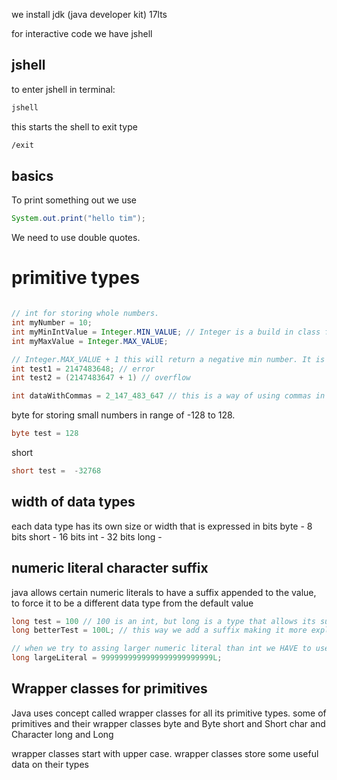 we install jdk (java developer kit) 17lts

for interactive code we have jshell

## jshell
to enter jshell in terminal:
```bash 
jshell
```

this starts the shell
to exit type

```bash
/exit
```

## basics

To print something out we use

```java
System.out.print("hello tim");
```

We need to use double quotes.


# primitive types
```java

// int for storing whole numbers.
int myNumber = 10; 
int myMinIntValue = Integer.MIN_VALUE; // Integer is a build in class for integer. We can access some data in it. int has only some range and cannot be assigned larger or lower value than that.
int myMaxValue = Integer.MAX_VALUE;

// Integer.MAX_VALUE + 1 this will return a negative min number. It is called value overflow. There is also a underflow possible. We need to be aware of this occuring. However if we try to assign a value that is larger it will simply throw a error. Underflows and overflows can happen when we are using expressions that are not a simple literal value, this is due to the fact that java compiler will not try to evaluate the expression. therefore this will give an error:
int test1 = 2147483648; // error
int test2 = (2147483647 + 1) // overflow

int dataWithCommas = 2_147_483_647 // this is a way of using commas in java 
```


byte for storing small numbers in range of -128 to 128.
```java
byte test = 128
```

short 
```java
short test =  -32768
```

## width of data types
each data type has its own size or width that is expressed in bits
byte - 8 bits
short - 16 bits
int - 32 bits
long - 

## numeric literal character suffix
java allows certain numeric literals to have a suffix appended to the value, to force it to be a different data type from the default value
```java
long test = 100 // 100 is an int, but long is a type that allows its suffix 'L' to be appended to the literal
long betterTest = 100L; // this way we add a suffix making it more explicit about our purpose

// when we try to assing larger numeric literal than int we HAVE to use L suffix, otherwise we will get an error
long largeLiteral = 9999999999999999999999999L;
```

## Wrapper classes for primitives
Java uses concept called wrapper classes for all its primitive types.
some of primitives and their wrapper classes
byte and Byte
short and Short
char and Character
long and Long

wrapper classes start with upper case. wrapper classes store some useful data on their types


